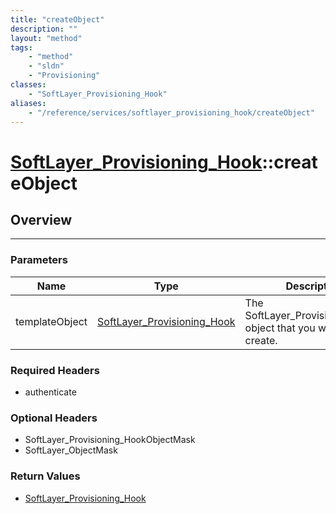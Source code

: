 ```yaml
---
title: "createObject"
description: ""
layout: "method"
tags:
    - "method"
    - "sldn"
    - "Provisioning"
classes:
    - "SoftLayer_Provisioning_Hook"
aliases:
    - "/reference/services/softlayer_provisioning_hook/createObject"
---
```

# [SoftLayer_Provisioning_Hook](/reference/services/SoftLayer_Provisioning_Hook)::createObject





## Overview 


-----

### Parameters 
|Name | Type | Description |
| --- | --- | --- |
|templateObject| <a href='/reference/datatypes/SoftLayer_Provisioning_Hook'>SoftLayer_Provisioning_Hook </a>| The SoftLayer_Provisioning_Hook object that you wish to create.|


### Required Headers
* authenticate


### Optional Headers
* SoftLayer_Provisioning_HookObjectMask
* SoftLayer_ObjectMask

### Return Values
* <a href='/reference/datatypes/SoftLayer_Provisioning_Hook'>SoftLayer_Provisioning_Hook </a>




